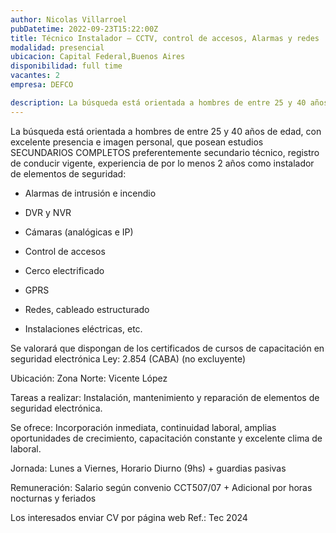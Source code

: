 ```yaml
---
author: Nicolas Villarroel
pubDatetime: 2022-09-23T15:22:00Z
title: Técnico Instalador – CCTV, control de accesos, Alarmas y redes
modalidad: presencial
ubicacion: Capital Federal,Buenos Aires
disponibilidad: full time
vacantes: 2
empresa: DEFCO

description: La búsqueda está orientada a hombres de entre 25 y 40 años de edad, con excelente presencia e imagen personal, que posean estudios SECUNDARIOS COMPLETOS preferentemente secundario técnico, registro de conducir vigente, experiencia de por lo menos 2 años como instalador de elementos de seguridad
---
```


La búsqueda está orientada a hombres de entre 25 y 40 años de edad, con excelente presencia e imagen personal, que posean estudios SECUNDARIOS COMPLETOS preferentemente secundario técnico, registro de conducir vigente, experiencia de por lo menos 2 años como instalador de elementos de seguridad:

- Alarmas de intrusión e incendio

- DVR y NVR

- Cámaras (analógicas e IP)

- Control de accesos

- Cerco electrificado

- GPRS

- Redes, cableado estructurado

- Instalaciones eléctricas, etc.

Se valorará que dispongan de los certificados de cursos de capacitación en seguridad electrónica Ley: 2.854 (CABA) (no excluyente)

Ubicación: Zona Norte: Vicente López

Tareas a realizar: Instalación, mantenimiento y reparación de elementos de seguridad electrónica.

Se ofrece: Incorporación inmediata, continuidad laboral, amplias oportunidades de crecimiento, capacitación constante y excelente clima de laboral.

Jornada: Lunes a Viernes, Horario Diurno (9hs) + guardias pasivas

Remuneración: Salario según convenio CCT507/07 + Adicional por horas nocturnas y feriados

Los interesados enviar CV por página web Ref.: Tec 2024
